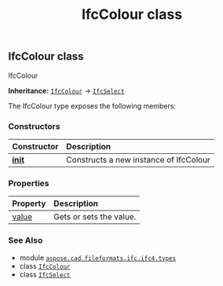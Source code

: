 ﻿---
title: IfcColour class
second_title: Aspose.CAD for Python via .NET API References
description: 
type: docs
weight: 190
url: /python-net/aspose.cad.fileformats.ifc.ifc4.types/ifccolour/
is_root: false
---

## IfcColour class

IfcColour



**Inheritance:** [`IfcColour`](/cad/python-net/aspose.cad.fileformats.ifc.ifc4.types/ifccolour) → 
[`IfcSelect`](/cad/python-net/aspose.cad.fileformats.ifc/ifcselect)



The IfcColour type exposes the following members:

### Constructors
| Constructor | Description |
| :- | :- |
| [__init__](/cad/python-net/aspose.cad.fileformats.ifc.ifc4.types/ifccolour/__init__/#) | Constructs a new instance of IfcColour |


### Properties
| Property | Description |
| :- | :- |
| [value](/cad/python-net/aspose.cad.fileformats.ifc.ifc4.types/ifccolour/value) | Gets or sets the value. |



### See Also
* module [`aspose.cad.fileformats.ifc.ifc4.types`](..)
* class [`IfcColour`](/cad/python-net/aspose.cad.fileformats.ifc.ifc4.types/ifccolour)
* class [`IfcSelect`](/cad/python-net/aspose.cad.fileformats.ifc/ifcselect)

